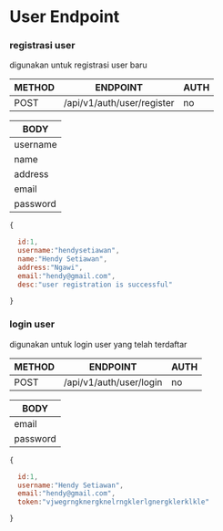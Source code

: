 # User Endpoint

### registrasi user

digunakan untuk registrasi user baru

| METHOD | ENDPOINT                   | AUTH |
| ------ | -------------------------- | ---- |
| POST   | /api/v1/auth/user/register | no   |

| BODY     |
| -------- |
| username |
| name     |
| address  |
| email    |
| password |

```js
{

  id:1,
  username:"hendysetiawan",
  name:"Hendy Setiawan",
  address:"Ngawi",
  email:"hendy@gmail.com",
  desc:"user registration is successful"

}

```

### login user

digunakan untuk login user yang telah terdaftar

| METHOD | ENDPOINT                | AUTH |
| ------ | ----------------------- | ---- |
| POST   | /api/v1/auth/user/login | no   |

| BODY     |
| -------- |
| email    |
| password |

```js
{

  id:1,
  username:"Hendy Setiawan",
  email:"hendy@gmail.com",
  token:"vjwegrngknergknelrngklerlgnergklerklkle"

}

```
